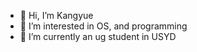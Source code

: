 - 👋 Hi, I’m Kangyue
- 👀 I’m interested in OS, and programming
- 🌱 I’m currently an ug student in USYD


<!---
iFuon/iFuon is a ✨ special ✨ repository because its `README.md` (this file) appears on your GitHub profile.
You can click the Preview link to take a look at your changes.
--->
